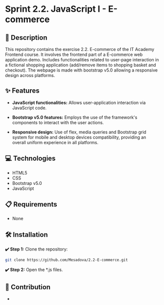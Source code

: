 # Sprint 2.2. JavaScript I - E-commerce

## 📄 Description

This repository contains the exercise 2.2. E-commerce of the IT Academy Frontend course. It involves the frontend part of a E-commerce web application demo. Includes functionalities related to user-page interaction in a fictional shopping application (add/remove items to shopping basket and checkout). The webpage is made with bootstrap v5.0 allowing a responsive design across platforms.

## ✨ Features

- **JavaScript functionalities:** Allows user-application interaction via JavaScript code.

- **Bootstrap v5.0 features:** Employs the use of the framework's components to interact with the user actions.

- **Responsive design:** Use of flex, media queries and Bootstrap grid system for mobile and desktop devices compatibility, providing an overall uniform experience in all platforms.

## 💻 Technologies

- HTML5
- CSS
- Bootstrap v5.0
- JavaScript

## 📋 Requirements

- None

## 🛠️ Installation

**✔️ Step 1:** Clone the repository:

```bash
git clone https://github.com/Mesadova/2.2-E-commerce.git
```

**✔️ Step 2:** Open the *.js files.

## 🤝 Contribution

-
